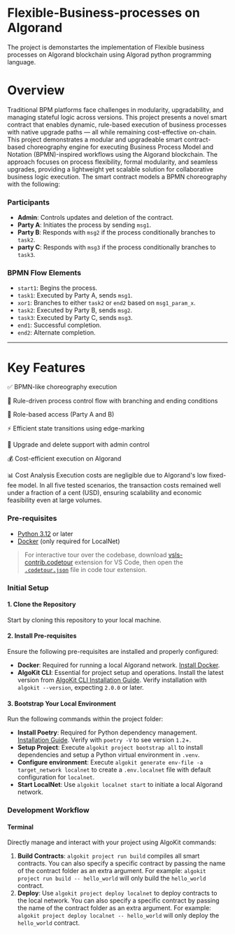 # Flexible-Business-processes on Algorand
The project is demonstartes the implementation of Flexible business processes on Algorand blockchain using Algorad python programming language.

# Overview
Traditional BPM platforms face challenges in modularity, upgradability, and managing stateful logic across versions. This project presents a novel smart contract that enables dynamic, rule-based execution of business processes with native upgrade paths — all while remaining cost-effective on-chain.
This project demonstrates a modular and upgradeable smart contract-based choreography engine for executing Business Process Model and Notation (BPMN)-inspired workflows using the Algorand blockchain. The approach focuses on process flexibility, formal modularity, and seamless upgrades, providing a lightweight yet scalable solution for collaborative business logic execution.
The smart contract models a BPMN choreography with the following:

### Participants
- **Admin**: Controls updates and deletion of the contract.
- **Party A**: Initiates the process by sending `msg1`.
- **Party B**: Responds with `msg2` if the process conditionally branches to `task2`.
- **party C**: Responds with `msg3` if the process conditionally branches to `task3`.


### BPMN Flow Elements
- `start1`: Begins the process.
- `task1`: Executed by Party A, sends `msg1`.
- `xor1`: Branches to either `task2` or `end2` based on `msg1_param_x`.
- `task2`: Executed by Party B, sends `msg2`.
- `task3`: Executed by Party C, sends `msg3`.
- `end1`: Successful completion.
- `end2`: Alternate completion.

---
# Key Features
✅ BPMN-like choreography execution

🔄 Rule-driven process control flow with branching and ending conditions

🔐 Role-based access (Party A and B)

⚡ Efficient state transitions using edge-marking

🔧 Upgrade and delete support with admin control

💰 Cost-efficient execution on Algorand


📊 Cost Analysis
Execution costs are negligible due to Algorand's low fixed-fee model. In all five tested scenarios, the transaction costs remained well under a fraction of a cent (USD), ensuring scalability and economic feasibility even at large volumes.

### Pre-requisites

- [Python 3.12](https://www.python.org/downloads/) or later
- [Docker](https://www.docker.com/) (only required for LocalNet)

> For interactive tour over the codebase, download [vsls-contrib.codetour](https://marketplace.visualstudio.com/items?itemName=vsls-contrib.codetour) extension for VS Code, then open the [`.codetour.json`](./.tours/getting-started-with-your-algokit-project.tour) file in code tour extension.

### Initial Setup

#### 1. Clone the Repository
Start by cloning this repository to your local machine.

#### 2. Install Pre-requisites
Ensure the following pre-requisites are installed and properly configured:

- **Docker**: Required for running a local Algorand network. [Install Docker](https://www.docker.com/).
- **AlgoKit CLI**: Essential for project setup and operations. Install the latest version from [AlgoKit CLI Installation Guide](https://github.com/algorandfoundation/algokit-cli#install). Verify installation with `algokit --version`, expecting `2.0.0` or later.

#### 3. Bootstrap Your Local Environment
Run the following commands within the project folder:

- **Install Poetry**: Required for Python dependency management. [Installation Guide](https://python-poetry.org/docs/#installation). Verify with `poetry -V` to see version `1.2`+.
- **Setup Project**: Execute `algokit project bootstrap all` to install dependencies and setup a Python virtual environment in `.venv`.
- **Configure environment**: Execute `algokit generate env-file -a target_network localnet` to create a `.env.localnet` file with default configuration for `localnet`.
- **Start LocalNet**: Use `algokit localnet start` to initiate a local Algorand network.

### Development Workflow

#### Terminal
Directly manage and interact with your project using AlgoKit commands:

1. **Build Contracts**: `algokit project run build` compiles all smart contracts. You can also specify a specific contract by passing the name of the contract folder as an extra argument.
For example: `algokit project run build -- hello_world` will only build the `hello_world` contract.
2. **Deploy**: Use `algokit project deploy localnet` to deploy contracts to the local network. You can also specify a specific contract by passing the name of the contract folder as an extra argument.
For example: `algokit project deploy localnet -- hello_world` will only deploy the `hello_world` contract.





